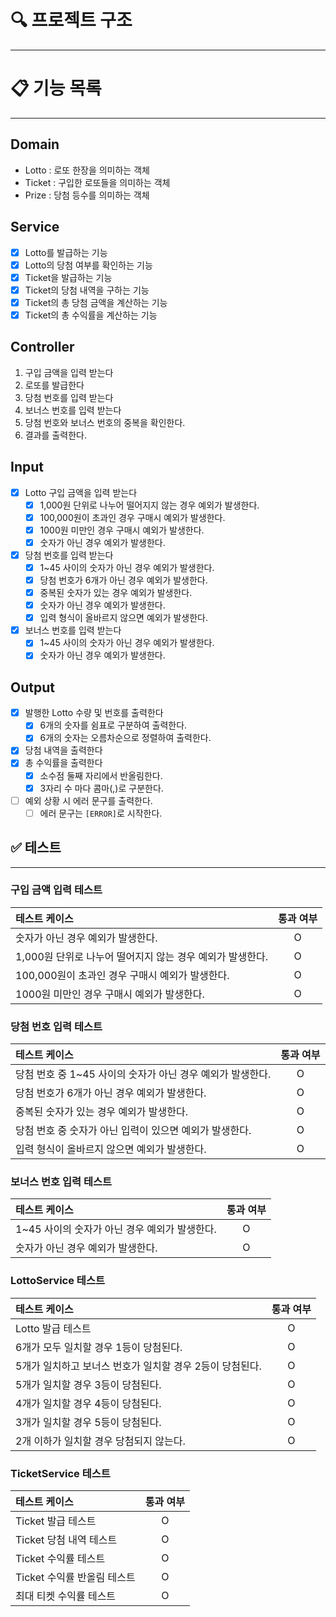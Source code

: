 # 🔍 프로젝트 구조

--- 


# 📋 기능 목록

---

## Domain
- Lotto : 로또 한장을 의미하는 객체
- Ticket : 구입한 로또들을 의미하는 객체
- Prize : 당첨 등수를 의미하는 객체

## Service
- [x] Lotto를 발급하는 기능
- [x] Lotto의 당첨 여부를 확인하는 기능
- [x] Ticket을 발급하는 기능
- [x] Ticket의 당첨 내역을 구하는 기능
- [x] Ticket의 총 당첨 금액을 계산하는 기능
- [x] Ticket의 총 수익률을 계산하는 기능

## Controller
1. 구입 금액을 입력 받는다
2. 로또를 발급한다
3. 당첨 번호를 입력 받는다
4. 보너스 번호를 입력 받는다
5. 당첨 번호와 보너스 번호의 중복을 확인한다.
6. 결과를 출력한다.

## Input
- [x] Lotto 구입 금액을 입력 받는다
  - [x] 1,000원 단위로 나누어 떨어지지 않는 경우 예외가 발생한다.
  - [x] 100,000원이 초과인 경우 구매시 예외가 발생한다.
  - [x] 1000원 미만인 경우 구매시 예외가 발생한다.
  - [x] 숫자가 아닌 경우 예외가 발생한다.
- [x] 당첨 번호를 입력 받는다
  - [x] 1~45 사이의 숫자가 아닌 경우 예외가 발생한다.
  - [x] 당첨 번호가 6개가 아닌 경우 예외가 발생한다.
  - [x] 중복된 숫자가 있는 경우 예외가 발생한다.
  - [x] 숫자가 아닌 경우 예외가 발생한다.
  - [x] 입력 형식이 올바르지 않으면 예외가 발생한다.
- [x] 보너스 번호를 입력 받는다
  - [x] 1~45 사이의 숫자가 아닌 경우 예외가 발생한다.
  - [x] 숫자가 아닌 경우 예외가 발생한다.

## Output
- [x] 발행한 Lotto 수량 및 번호를 출력한다
  - [x] 6개의 숫자를 쉼표로 구분하여 출력한다.
  - [x] 6개의 숫자는 오름차순으로 정렬하여 출력한다.
- [x] 당첨 내역을 출력한다
- [x] 총 수익률을 출력한다
  - [x] 소수점 둘째 자리에서 반올림한다.
  - [x] 3자리 수 마다 콤마(,)로 구분한다.
- [ ] 예외 상황 시 에러 문구를 출력한다.
  - [ ] 에러 문구는 `[ERROR]`로 시작한다.

## ✅ 테스트

---

### 구입 금액 입력 테스트

| 테스트 케이스                             | 통과 여부 |
|:------------------------------------|:-----:|
| 숫자가 아닌 경우 예외가 발생한다.                 |   O   |
| 1,000원 단위로 나누어 떨어지지 않는 경우 예외가 발생한다. |   O   |
| 100,000원이 초과인 경우 구매시 예외가 발생한다.      |   O   |
| 1000원 미만인 경우 구매시 예외가 발생한다.          |   O   |

### 당첨 번호 입력 테스트

| 테스트 케이스                              | 통과 여부 |
|:-------------------------------------|:-----:|
| 당첨 번호 중 1~45 사이의 숫자가 아닌 경우 예외가 발생한다. |   O   |
| 당첨 번호가 6개가 아닌 경우 예외가 발생한다.           |   O   |
| 중복된 숫자가 있는 경우 예외가 발생한다.              |   O   |
| 당첨 번호 중 숫자가 아닌 입력이 있으면 예외가 발생한다.     |   O   |
| 입력 형식이 올바르지 않으면 예외가 발생한다.            |   O   |

### 보너스 번호 입력 테스트

| 테스트 케이스                      | 통과 여부 |
|:-----------------------------|:-----:|
| 1~45 사이의 숫자가 아닌 경우 예외가 발생한다. |   O   |
| 숫자가 아닌 경우 예외가 발생한다.          |   O   |

### LottoService 테스트

| 테스트 케이스                           | 통과 여부 |
|:----------------------------------|:-----:|
| Lotto 발급 테스트                      |   O   |
| 6개가 모두 일치할 경우 1등이 당첨된다.           |   O   |
| 5개가 일치하고 보너스 번호가 일치할 경우 2등이 당첨된다. |   O   |
| 5개가 일치할 경우 3등이 당첨된다.              |   O   |
| 4개가 일치할 경우 4등이 당첨된다.              |   O   |
| 3개가 일치할 경우 5등이 당첨된다.              |   O   |
| 2개 이하가 일치할 경우 당첨되지 않는다.           |   O   |

### TicketService 테스트

| 테스트 케이스            | 통과 여부 |
|:-------------------|:-----:|
| Ticket 발급 테스트      |   O   |
| Ticket 당첨 내역 테스트   |   O   |
| Ticket 수익률 테스트     |   O   |
| Ticket 수익률 반올림 테스트 |   O   |
| 최대 티켓 수익률 테스트      |   O   |


